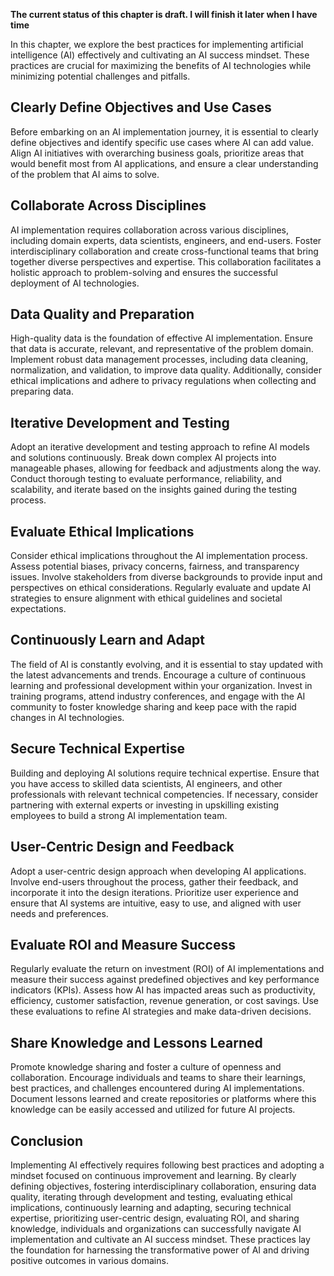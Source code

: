 **The current status of this chapter is draft. I will finish it later when I have time**

In this chapter, we explore the best practices for implementing artificial intelligence (AI) effectively and cultivating an AI success mindset. These practices are crucial for maximizing the benefits of AI technologies while minimizing potential challenges and pitfalls.

Clearly Define Objectives and Use Cases
---------------------------------------

Before embarking on an AI implementation journey, it is essential to clearly define objectives and identify specific use cases where AI can add value. Align AI initiatives with overarching business goals, prioritize areas that would benefit most from AI applications, and ensure a clear understanding of the problem that AI aims to solve.

Collaborate Across Disciplines
------------------------------

AI implementation requires collaboration across various disciplines, including domain experts, data scientists, engineers, and end-users. Foster interdisciplinary collaboration and create cross-functional teams that bring together diverse perspectives and expertise. This collaboration facilitates a holistic approach to problem-solving and ensures the successful deployment of AI technologies.

Data Quality and Preparation
----------------------------

High-quality data is the foundation of effective AI implementation. Ensure that data is accurate, relevant, and representative of the problem domain. Implement robust data management processes, including data cleaning, normalization, and validation, to improve data quality. Additionally, consider ethical implications and adhere to privacy regulations when collecting and preparing data.

Iterative Development and Testing
---------------------------------

Adopt an iterative development and testing approach to refine AI models and solutions continuously. Break down complex AI projects into manageable phases, allowing for feedback and adjustments along the way. Conduct thorough testing to evaluate performance, reliability, and scalability, and iterate based on the insights gained during the testing process.

Evaluate Ethical Implications
-----------------------------

Consider ethical implications throughout the AI implementation process. Assess potential biases, privacy concerns, fairness, and transparency issues. Involve stakeholders from diverse backgrounds to provide input and perspectives on ethical considerations. Regularly evaluate and update AI strategies to ensure alignment with ethical guidelines and societal expectations.

Continuously Learn and Adapt
----------------------------

The field of AI is constantly evolving, and it is essential to stay updated with the latest advancements and trends. Encourage a culture of continuous learning and professional development within your organization. Invest in training programs, attend industry conferences, and engage with the AI community to foster knowledge sharing and keep pace with the rapid changes in AI technologies.

Secure Technical Expertise
--------------------------

Building and deploying AI solutions require technical expertise. Ensure that you have access to skilled data scientists, AI engineers, and other professionals with relevant technical competencies. If necessary, consider partnering with external experts or investing in upskilling existing employees to build a strong AI implementation team.

User-Centric Design and Feedback
--------------------------------

Adopt a user-centric design approach when developing AI applications. Involve end-users throughout the process, gather their feedback, and incorporate it into the design iterations. Prioritize user experience and ensure that AI systems are intuitive, easy to use, and aligned with user needs and preferences.

Evaluate ROI and Measure Success
--------------------------------

Regularly evaluate the return on investment (ROI) of AI implementations and measure their success against predefined objectives and key performance indicators (KPIs). Assess how AI has impacted areas such as productivity, efficiency, customer satisfaction, revenue generation, or cost savings. Use these evaluations to refine AI strategies and make data-driven decisions.

Share Knowledge and Lessons Learned
-----------------------------------

Promote knowledge sharing and foster a culture of openness and collaboration. Encourage individuals and teams to share their learnings, best practices, and challenges encountered during AI implementations. Document lessons learned and create repositories or platforms where this knowledge can be easily accessed and utilized for future AI projects.

Conclusion
----------

Implementing AI effectively requires following best practices and adopting a mindset focused on continuous improvement and learning. By clearly defining objectives, fostering interdisciplinary collaboration, ensuring data quality, iterating through development and testing, evaluating ethical implications, continuously learning and adapting, securing technical expertise, prioritizing user-centric design, evaluating ROI, and sharing knowledge, individuals and organizations can successfully navigate AI implementation and cultivate an AI success mindset. These practices lay the foundation for harnessing the transformative power of AI and driving positive outcomes in various domains.

